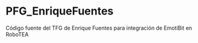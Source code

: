 # PFG_EnriqueFuentes
Código fuente del TFG de Enrique Fuentes para integración de EmotiBit en RoboTEA
